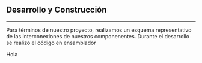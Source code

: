 ## Desarrollo y Construcción
---

Para términos de nuestro proyecto, realizamos un esquema representativo de las interconexiones de nuestros componenentes. Durante el desarrollo se realizo el código en ensamblador 

Hola